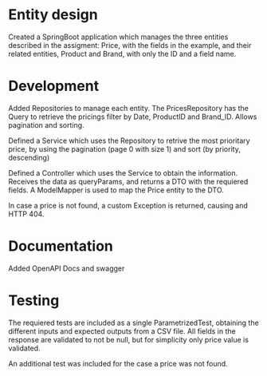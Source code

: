 # Entity design

Created a SpringBoot application which manages the three entities described in the assigment: Price, with the fields in the example, and their related entities, Product and Brand, with only the ID and a field name.

# Development
Added Repositories to manage each entity. The PricesRepository has the Query to retrieve the pricings filter by Date, ProductID and Brand_ID. Allows pagination and sorting.

Defined a Service which uses the Repository to retrive the most prioritary price, by using the pagination (page 0 with size 1) and sort (by priority, descending)

Defined a Controller which uses the Service to obtain the information. Receives the data as queryParams, and returns a DTO with the requiered fields. A ModelMapper is used to map the Price entity to the DTO.

In case a price is not found, a custom Exception is returned, causing and HTTP 404.

# Documentation

Added OpenAPI Docs and swagger

# Testing

The requiered tests are included as a single ParametrizedTest, obtaining the different inputs and expected outputs from a CSV file. 
All fields in the response are validated to not be null, but for simplicity only price value is validated.

An additional test was included for the case a price was not found.
